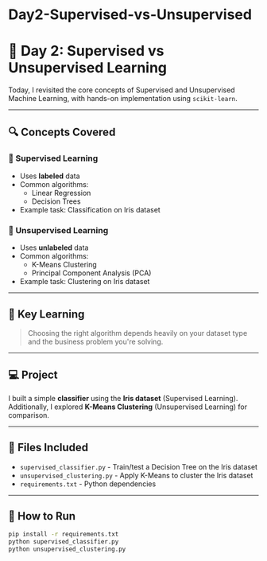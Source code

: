 # Day2-Supervised-vs-Unsupervised
# 📘 Day 2: Supervised vs Unsupervised Learning

Today, I revisited the core concepts of Supervised and Unsupervised Machine Learning, with hands-on implementation using `scikit-learn`.

---

## 🔍 Concepts Covered

### 🔹 Supervised Learning
- Uses **labeled** data
- Common algorithms:
  - Linear Regression
  - Decision Trees
- Example task: Classification on Iris dataset

### 🔹 Unsupervised Learning
- Uses **unlabeled** data
- Common algorithms:
  - K-Means Clustering
  - Principal Component Analysis (PCA)
- Example task: Clustering on Iris dataset

---

## 🧠 Key Learning

> Choosing the right algorithm depends heavily on your dataset type and the business problem you're solving.

---

## 💻 Project

I built a simple **classifier** using the **Iris dataset** (Supervised Learning).  
Additionally, I explored **K-Means Clustering** (Unsupervised Learning) for comparison.

---

## 📁 Files Included

- `supervised_classifier.py` - Train/test a Decision Tree on the Iris dataset
- `unsupervised_clustering.py` - Apply K-Means to cluster the Iris dataset
- `requirements.txt` - Python dependencies

---

## 🚀 How to Run

```bash
pip install -r requirements.txt
python supervised_classifier.py
python unsupervised_clustering.py
